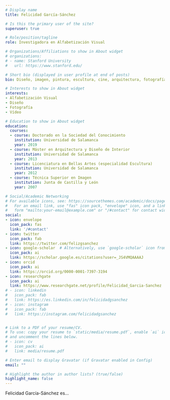 ```yaml
---
# Display name
title: Felicidad García-Sánchez

# Is this the primary user of the site?
superuser: true

# Role/position/tagline
role: Investigadora en Alfabetización Visual

# Organizations/Affiliations to show in About widget
# organizations:
# - name: Stanford University
#   url: https://www.stanford.edu/

# Short bio (displayed in user profile at end of posts)
bio: Diseño, imagen, pintura, escultura, cine, arquitectura, fotografía, vídeo... todo para/por la alfabetización visual

# Interests to show in About widget
interests:
- Alfabetización Visual
- Diseño
- Fotografía
- Vídeo

# Education to show in About widget
education:
  courses:
  - course: Doctorado en la Sociedad del Conocimiento
    institution: Universidad de Salamanca
    year: 2019
  - course: Máster en Arquitectura y Diseño de Interior
    institution: Universidad de Salamanca
    year: 2013
  - course: Licenciatura en Bellas Artes (especialidad Escultura)
    institution: Universidad de Salamanca
    year: 2012
  - course: Técnica Superior en Imagen
    institution: Junta de Castilla y León
    year: 2007

# Social/Academic Networking
# For available icons, see: https://sourcethemes.com/academic/docs/page-builder/#icons
#   For an email link, use "fas" icon pack, "envelope" icon, and a link in the
#   form "mailto:your-email@example.com" or "/#contact" for contact widget.
social:
- icon: envelope
  icon_pack: fas
  link: '/#contact'
- icon: twitter
  icon_pack: fab
  link: https://twitter.com/felizgsanchez
- icon: google-scholar  # Alternatively, use `google-scholar` icon from `ai` icon pack
  icon_pack: ai
  link: https://scholar.google.es/citations?user=_JS4VMQAAAAJ
- icon: orcid  
  icon_pack: ai
  link: https://orcid.org/0000-0001-7397-3194
- icon: researchgate
  icon_pack: ai
  link: https://www.researchgate.net/profile/Felicidad_Garcia-Sanchez
# - icon: linkedin
#   icon_pack: fab
#   link: https://es.linkedin.com/in/felicidadgsanchez
# - icon: instagram
#   icon_pack: fab
#   link: https://instagram.com/felicidadgsanchez


# Link to a PDF of your resume/CV.
# To use: copy your resume to `static/media/resume.pdf`, enable `ai` icons in `params.toml`, 
# and uncomment the lines below.
# - icon: cv
#   icon_pack: ai
#   link: media/resume.pdf

# Enter email to display Gravatar (if Gravatar enabled in Config)
email: ""

# Highlight the author in author lists? (true/false)
highlight_name: false
---
```


Felicidad García-Sánchez es... 
<!-- {{< icon name="download" pack="fas" >}} Download my {{< staticref "media/demo_resume.pdf" "newtab" >}}resumé{{< /staticref >}}. -->
